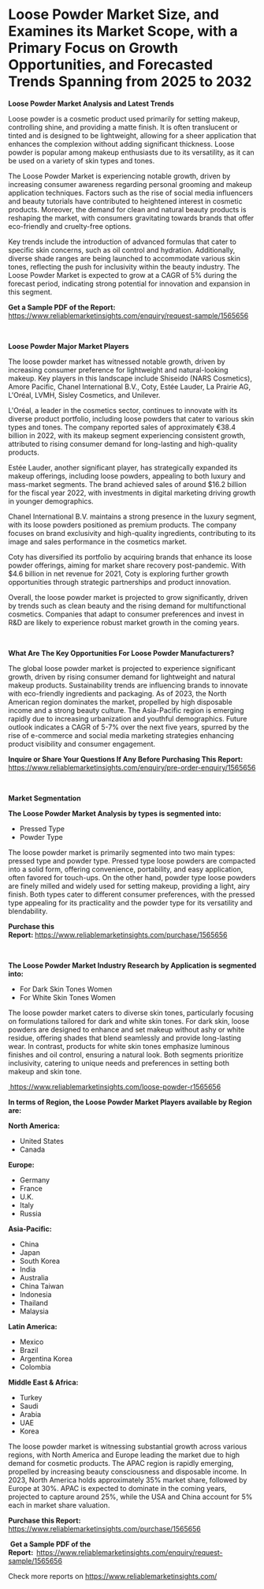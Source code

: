 <p><h1>Loose Powder Market Size, and Examines its Market Scope, with a Primary Focus on Growth Opportunities, and Forecasted Trends Spanning from 2025 to 2032</h1></p><p><strong>Loose Powder Market Analysis and Latest Trends</strong></p>
<p><p>Loose powder is a cosmetic product used primarily for setting makeup, controlling shine, and providing a matte finish. It is often translucent or tinted and is designed to be lightweight, allowing for a sheer application that enhances the complexion without adding significant thickness. Loose powder is popular among makeup enthusiasts due to its versatility, as it can be used on a variety of skin types and tones.</p><p>The Loose Powder Market is experiencing notable growth, driven by increasing consumer awareness regarding personal grooming and makeup application techniques. Factors such as the rise of social media influencers and beauty tutorials have contributed to heightened interest in cosmetic products. Moreover, the demand for clean and natural beauty products is reshaping the market, with consumers gravitating towards brands that offer eco-friendly and cruelty-free options.</p><p>Key trends include the introduction of advanced formulas that cater to specific skin concerns, such as oil control and hydration. Additionally, diverse shade ranges are being launched to accommodate various skin tones, reflecting the push for inclusivity within the beauty industry. The Loose Powder Market is expected to grow at a CAGR of 5% during the forecast period, indicating strong potential for innovation and expansion in this segment.</p></p>
<p><strong>Get a Sample PDF of the Report:&nbsp;</strong> <a href="https://www.reliablemarketinsights.com/enquiry/request-sample/1565656?utm_campaign=3065&utm_medium=2&utm_source=Github&utm_content=ia&utm_term=04042025&utm_id=loose-powder">https://www.reliablemarketinsights.com/enquiry/request-sample/1565656</a></p>
<p>&nbsp;</p>
<p><strong>Loose Powder Major Market Players</strong></p>
<p><p>The loose powder market has witnessed notable growth, driven by increasing consumer preference for lightweight and natural-looking makeup. Key players in this landscape include Shiseido (NARS Cosmetics), Amore Pacific, Chanel International B.V., Coty, Estée Lauder, La Prairie AG, L'Oréal, LVMH, Sisley Cosmetics, and Unilever.</p><p>L'Oréal, a leader in the cosmetics sector, continues to innovate with its diverse product portfolio, including loose powders that cater to various skin types and tones. The company reported sales of approximately €38.4 billion in 2022, with its makeup segment experiencing consistent growth, attributed to rising consumer demand for long-lasting and high-quality products.</p><p>Estée Lauder, another significant player, has strategically expanded its makeup offerings, including loose powders, appealing to both luxury and mass-market segments. The brand achieved sales of around $16.2 billion for the fiscal year 2022, with investments in digital marketing driving growth in younger demographics.</p><p>Chanel International B.V. maintains a strong presence in the luxury segment, with its loose powders positioned as premium products. The company focuses on brand exclusivity and high-quality ingredients, contributing to its image and sales performance in the cosmetics market.</p><p>Coty has diversified its portfolio by acquiring brands that enhance its loose powder offerings, aiming for market share recovery post-pandemic. With $4.6 billion in net revenue for 2021, Coty is exploring further growth opportunities through strategic partnerships and product innovation.</p><p>Overall, the loose powder market is projected to grow significantly, driven by trends such as clean beauty and the rising demand for multifunctional cosmetics. Companies that adapt to consumer preferences and invest in R&D are likely to experience robust market growth in the coming years.</p></p>
<p>&nbsp;</p>
<p><strong>What Are The Key Opportunities For Loose Powder Manufacturers?</strong></p>
<p><p>The global loose powder market is projected to experience significant growth, driven by rising consumer demand for lightweight and natural makeup products. Sustainability trends are influencing brands to innovate with eco-friendly ingredients and packaging. As of 2023, the North American region dominates the market, propelled by high disposable income and a strong beauty culture. The Asia-Pacific region is emerging rapidly due to increasing urbanization and youthful demographics. Future outlook indicates a CAGR of 5-7% over the next five years, spurred by the rise of e-commerce and social media marketing strategies enhancing product visibility and consumer engagement.</p></p>
<p><strong>Inquire or Share Your Questions If Any Before Purchasing This Report:</strong> <a href="https://www.reliablemarketinsights.com/enquiry/pre-order-enquiry/1565656?utm_campaign=3065&utm_medium=2&utm_source=Github&utm_content=ia&utm_term=04042025&utm_id=loose-powder">https://www.reliablemarketinsights.com/enquiry/pre-order-enquiry/1565656</a></p>
<p>&nbsp;</p>
<p><strong>Market Segmentation</strong></p>
<p><strong>The Loose Powder Market Analysis by types is segmented into:</strong></p>
<p><ul><li>Pressed Type</li><li>Powder Type</li></ul></p>
<p><p>The loose powder market is primarily segmented into two main types: pressed type and powder type. Pressed type loose powders are compacted into a solid form, offering convenience, portability, and easy application, often favored for touch-ups. On the other hand, powder type loose powders are finely milled and widely used for setting makeup, providing a light, airy finish. Both types cater to different consumer preferences, with the pressed type appealing for its practicality and the powder type for its versatility and blendability.</p></p>
<p><strong>Purchase this Report:&nbsp;</strong><a href="https://www.reliablemarketinsights.com/purchase/1565656?utm_campaign=3065&utm_medium=2&utm_source=Github&utm_content=ia&utm_term=04042025&utm_id=loose-powder">https://www.reliablemarketinsights.com/purchase/1565656</a></p>
<p>&nbsp;</p>
<p><strong>The Loose Powder Market Industry Research by Application is segmented into:</strong></p>
<p><ul><li>For Dark Skin Tones Women</li><li>For White Skin Tones Women</li></ul></p>
<p><p>The loose powder market caters to diverse skin tones, particularly focusing on formulations tailored for dark and white skin tones. For dark skin, loose powders are designed to enhance and set makeup without ashy or white residue, offering shades that blend seamlessly and provide long-lasting wear. In contrast, products for white skin tones emphasize luminous finishes and oil control, ensuring a natural look. Both segments prioritize inclusivity, catering to unique needs and preferences in setting both makeup and skin tone.</p></p>
<p><a href="https://www.reliablemarketinsights.com/loose-powder-r1565656?utm_campaign=3065&utm_medium=2&utm_source=Github&utm_content=ia&utm_term=04042025&utm_id=loose-powder">&nbsp;https://www.reliablemarketinsights.com/loose-powder-r1565656</a></p>
<p><strong>In terms of Region, the Loose Powder Market Players available by Region are:</strong></p>
<p>
    <p> <strong> North America: </strong>
        <ul>
            <li>United States</li>
            <li>Canada</li>
        </ul>
        </p> 
    <p> <strong> Europe: </strong>
        <ul>
            <li>Germany</li>
            <li>France</li>
            <li>U.K.</li>
            <li>Italy</li>
            <li>Russia</li>
        </ul>
        </p> 
    <p> <strong> Asia-Pacific: </strong>
        <ul>
            <li>China</li>
            <li>Japan</li>
            <li>South Korea</li>
            <li>India</li>
            <li>Australia</li>
            <li>China Taiwan</li>
            <li>Indonesia</li>
            <li>Thailand</li>
            <li>Malaysia</li>
        </ul>
        </p> 
    <p> <strong> Latin America: </strong>
        <ul>
            <li>Mexico</li>
            <li>Brazil</li>
            <li>Argentina Korea</li>
            <li>Colombia</li>
        </ul>
        </p> 
    <p> <strong> Middle East & Africa: </strong>
        <ul>
            <li>Turkey</li>
            <li>Saudi</li>
            <li>Arabia</li>
            <li>UAE</li>
            <li>Korea</li>
        </ul>
    </p>
    </p>
<p><p>The loose powder market is witnessing substantial growth across various regions, with North America and Europe leading the market due to high demand for cosmetic products. The APAC region is rapidly emerging, propelled by increasing beauty consciousness and disposable income. In 2023, North America holds approximately 35% market share, followed by Europe at 30%. APAC is expected to dominate in the coming years, projected to capture around 25%, while the USA and China account for 5% each in market share valuation.</p></p>
<p><strong>Purchase this Report: </strong><a href="https://www.reliablemarketinsights.com/purchase/1565656?utm_campaign=3065&utm_medium=2&utm_source=Github&utm_content=ia&utm_term=04042025&utm_id=loose-powder">https://www.reliablemarketinsights.com/purchase/1565656</a></p>
<p>&nbsp;<strong>Get a Sample PDF of the Report:&nbsp;&nbsp;</strong><a href="https://www.reliablemarketinsights.com/enquiry/request-sample/1565656?utm_campaign=3065&utm_medium=2&utm_source=Github&utm_content=ia&utm_term=04042025&utm_id=loose-powder">https://www.reliablemarketinsights.com/enquiry/request-sample/1565656</a></p>
<p><strong></strong></p>
<p>Check more reports on <a href="https://www.reliablemarketinsights.com/?utm_campaign=3065&utm_medium=2&utm_source=Github&utm_content=ia&utm_term=04042025&utm_id=loose-powder">https://www.reliablemarketinsights.com/</a></p>